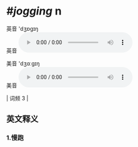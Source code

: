 # ***\#jogging*** n
英音 'dʒɒɡɪŋ  
英音
<audio src="./media/jogging1.aac" controls="controls"></audio>

美音 'dʒɑːɡɪŋ  
美音
<audio src="./media/jogging2.aac" controls="controls"></audio>



| 词频 3 |  

英文释义
---
### 1.**慢跑**  



